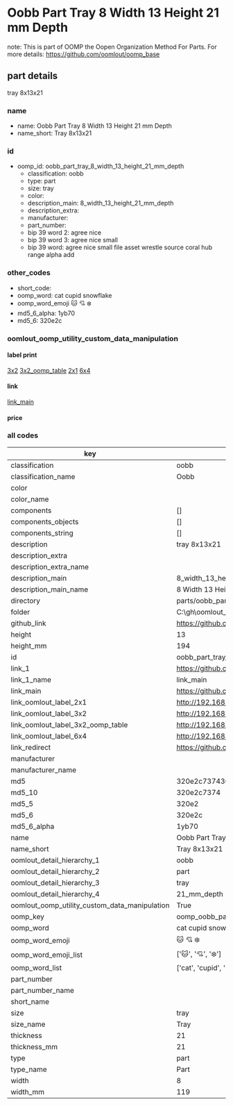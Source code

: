 # Oobb Part Tray 8 Width 13 Height 21 mm Depth  

note: This is part of OOMP the Oopen Organization Method For Parts. For more details: https://github.com/oomlout/oomp_base

##  part details
  



tray 8x13x21



### name
* name: Oobb Part Tray 8 Width 13 Height 21 mm Depth
* name_short: Tray 8x13x21 
### id
* oomp_id: oobb_part_tray_8_width_13_height_21_mm_depth
  * classification: oobb
  * type: part
  * size: tray
  * color: 
  * description_main: 8_width_13_height_21_mm_depth
  * description_extra: 
  * manufacturer: 
  * part_number: 
  * bip 39 word 2: agree nice
  * bip 39 word 3: agree nice small
  * bip 39 word: agree nice small file asset wrestle source coral hub range alpha add

### other_codes
* short_code: 
* oomp_word: cat cupid snowflake
* oomp_word_emoji :cat: :cupid: :snowflake:
* md5_6_alpha: 1yb70
* md5_6: 320e2c






### oomlout_oomp_utility_custom_data_manipulation
#### label print
[3x2](http://192.168.1.245:1112/?label=oomp%201yb70)
[3x2_oomp_table](http://192.168.1.108:1112/?label=oomp%201yb70)
[2x1](http://192.168.1.242:1112/?label=oomp%201yb70)
[6x4](http://192.168.1.55:1112/?label=oomp%201yb70)    

#### link

[link_main](https://github.com/oomlout/oomlout_oobb_version_4_generated_parts/tree/main/navigation_oomp/oobb/part/tray/8_width_13_height_21_mm_depth/part)                              

#### price







### all codes 
| key | value |  
| --- | --- |  
| classification | oobb |  
| classification_name | Oobb |  
| color |  |  
| color_name |  |  
| components | [] |  
| components_objects | [] |  
| components_string | [] |  
| description | tray 8x13x21 |  
| description_extra |  |  
| description_extra_name |  |  
| description_main | 8_width_13_height_21_mm_depth |  
| description_main_name | 8 Width 13 Height 21 mm Depth |  
| directory | parts/oobb_part_tray_8_width_13_height_21_mm_depth |  
| folder | C:\gh\oomlout_oobb_version_4_generated_parts\parts\oobb_part_tray_8_width_13_height_21_mm_depth |  
| github_link | https://github.com/oomlout/oomlout_oomp_part_src/tree/main/parts/oobb_part_tray_8_width_13_height_21_mm_depth |  
| height | 13 |  
| height_mm | 194 |  
| id | oobb_part_tray_8_width_13_height_21_mm_depth |  
| link_1 | https://github.com/oomlout/oomlout_oobb_version_4_generated_parts/tree/main/navigation_oomp/oobb/part/tray/8_width_13_height_21_mm_depth/part |  
| link_1_name | link_main |  
| link_main | https://github.com/oomlout/oomlout_oobb_version_4_generated_parts/tree/main/navigation_oomp/oobb/part/tray/8_width_13_height_21_mm_depth/part |  
| link_oomlout_label_2x1 | http://192.168.1.242:1112/?label=oomp%201yb70 |  
| link_oomlout_label_3x2 | http://192.168.1.245:1112/?label=oomp%201yb70 |  
| link_oomlout_label_3x2_oomp_table | http://192.168.1.108:1112/?label=oomp%201yb70 |  
| link_oomlout_label_6x4 | http://192.168.1.55:1112/?label=oomp%201yb70 |  
| link_redirect | https://github.com/oomlout/oomlout_oobb_version_4_generated_parts/tree/main/parts/oobb_tray_08_13_21 |  
| manufacturer |  |  
| manufacturer_name |  |  
| md5 | 320e2c7374303a03f906d56398e55828 |  
| md5_10 | 320e2c7374 |  
| md5_5 | 320e2 |  
| md5_6 | 320e2c |  
| md5_6_alpha | 1yb70 |  
| name | Oobb Part Tray 8 Width 13 Height 21 mm Depth |  
| name_short | Tray 8x13x21  |  
| oomlout_detail_hierarchy_1 | oobb |  
| oomlout_detail_hierarchy_2 | part |  
| oomlout_detail_hierarchy_3 | tray |  
| oomlout_detail_hierarchy_4 | 21_mm_depth |  
| oomlout_oomp_utility_custom_data_manipulation | True |  
| oomp_key | oomp_oobb_part_tray_8_width_13_height_21_mm_depth |  
| oomp_word | cat cupid snowflake |  
| oomp_word_emoji | :cat: :cupid: :snowflake: |  
| oomp_word_emoji_list | [':cat:', ':cupid:', ':snowflake:'] |  
| oomp_word_list | ['cat', 'cupid', 'snowflake'] |  
| part_number |  |  
| part_number_name |  |  
| short_name |  |  
| size | tray |  
| size_name | Tray |  
| thickness | 21 |  
| thickness_mm | 21 |  
| type | part |  
| type_name | Part |  
| width | 8 |  
| width_mm | 119 |  
